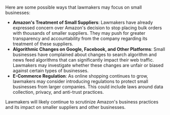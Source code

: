 Here are some possible ways that lawmakers may focus on small businesses:

*   **Amazon's Treatment of Small Suppliers**: Lawmakers have already expressed concern over Amazon's decision to stop placing bulk orders with thousands of smaller suppliers. They may push for greater transparency and accountability from the company regarding its treatment of these suppliers.
*   **Algorithmic Changes on Google, Facebook, and Other Platforms**: Small businesses have complained about changes to search algorithm and news feed algorithms that can significantly impact their web traffic. Lawmakers may investigate whether these changes are unfair or biased against certain types of businesses.
*   **E-Commerce Regulation**: As online shopping continues to grow, lawmakers may consider introducing regulations to protect small businesses from larger companies. This could include laws around data collection, privacy, and anti-trust practices.

Lawmakers will likely continue to scrutinize Amazon's business practices and its impact on smaller suppliers and other businesses.